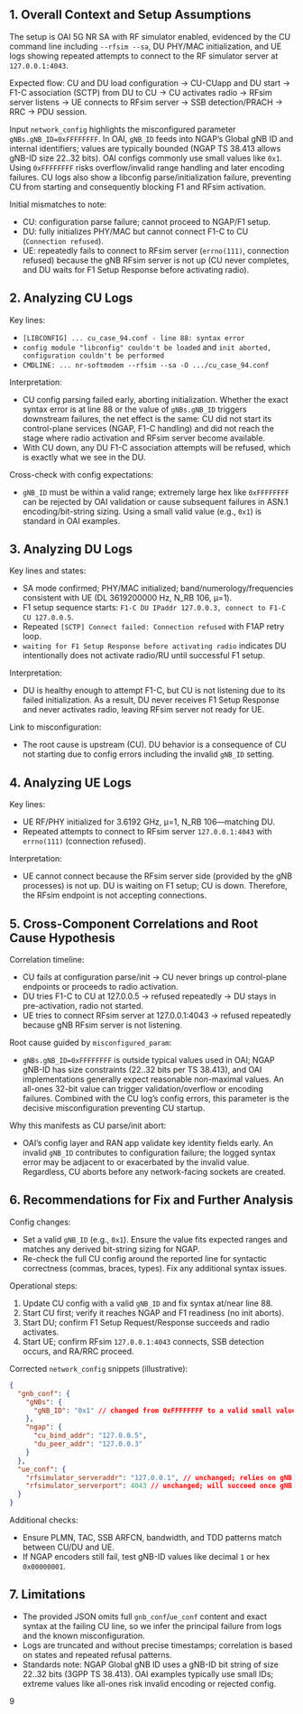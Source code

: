 ## 1. Overall Context and Setup Assumptions
The setup is OAI 5G NR SA with RF simulator enabled, evidenced by the CU command line including `--rfsim --sa`, DU PHY/MAC initialization, and UE logs showing repeated attempts to connect to the RF simulator server at `127.0.0.1:4043`.

Expected flow: CU and DU load configuration → CU-CUapp and DU start → F1-C association (SCTP) from DU to CU → CU activates radio → RFsim server listens → UE connects to RFsim server → SSB detection/PRACH → RRC → PDU session.

Input `network_config` highlights the misconfigured parameter `gNBs.gNB_ID=0xFFFFFFFF`. In OAI, `gNB_ID` feeds into NGAP’s Global gNB ID and internal identifiers; values are typically bounded (NGAP TS 38.413 allows gNB-ID size 22..32 bits). OAI configs commonly use small values like `0x1`. Using `0xFFFFFFFF` risks overflow/invalid range handling and later encoding failures. CU logs also show a libconfig parse/initialization failure, preventing CU from starting and consequently blocking F1 and RFsim activation.

Initial mismatches to note:
- CU: configuration parse failure; cannot proceed to NGAP/F1 setup.
- DU: fully initializes PHY/MAC but cannot connect F1-C to CU (`Connection refused`).
- UE: repeatedly fails to connect to RFsim server (`errno(111)`, connection refused) because the gNB RFsim server is not up (CU never completes, and DU waits for F1 Setup Response before activating radio).


## 2. Analyzing CU Logs
Key lines:
- `[LIBCONFIG] ... cu_case_94.conf - line 88: syntax error`
- `config module "libconfig" couldn't be loaded` and `init aborted, configuration couldn't be performed`
- `CMDLINE: ... nr-softmodem --rfsim --sa -O .../cu_case_94.conf`

Interpretation:
- CU config parsing failed early, aborting initialization. Whether the exact syntax error is at line 88 or the value of `gNBs.gNB_ID` triggers downstream failures, the net effect is the same: CU did not start its control-plane services (NGAP, F1-C handling) and did not reach the stage where radio activation and RFsim server become available.
- With CU down, any DU F1-C association attempts will be refused, which is exactly what we see in the DU.

Cross-check with config expectations:
- `gNB_ID` must be within a valid range; extremely large hex like `0xFFFFFFFF` can be rejected by OAI validation or cause subsequent failures in ASN.1 encoding/bit-string sizing. Using a small valid value (e.g., `0x1`) is standard in OAI examples.


## 3. Analyzing DU Logs
Key lines and states:
- SA mode confirmed; PHY/MAC initialized; band/numerology/frequencies consistent with UE (DL 3619200000 Hz, N_RB 106, μ=1).
- F1 setup sequence starts: `F1-C DU IPaddr 127.0.0.3, connect to F1-C CU 127.0.0.5`.
- Repeated `[SCTP] Connect failed: Connection refused` with F1AP retry loop.
- `waiting for F1 Setup Response before activating radio` indicates DU intentionally does not activate radio/RU until successful F1 setup.

Interpretation:
- DU is healthy enough to attempt F1-C, but CU is not listening due to its failed initialization. As a result, DU never receives F1 Setup Response and never activates radio, leaving RFsim server not ready for UE.

Link to misconfiguration:
- The root cause is upstream (CU). DU behavior is a consequence of CU not starting due to config errors including the invalid `gNB_ID` setting.


## 4. Analyzing UE Logs
Key lines:
- UE RF/PHY initialized for 3.6192 GHz, μ=1, N_RB 106—matching DU.
- Repeated attempts to connect to RFsim server `127.0.0.1:4043` with `errno(111)` (connection refused).

Interpretation:
- UE cannot connect because the RFsim server side (provided by the gNB processes) is not up. DU is waiting on F1 setup; CU is down. Therefore, the RFsim endpoint is not accepting connections.


## 5. Cross-Component Correlations and Root Cause Hypothesis
Correlation timeline:
- CU fails at configuration parse/init → CU never brings up control-plane endpoints or proceeds to radio activation.
- DU tries F1-C to CU at 127.0.0.5 → refused repeatedly → DU stays in pre-activation, radio not started.
- UE tries to connect RFsim server at 127.0.0.1:4043 → refused repeatedly because gNB RFsim server is not listening.

Root cause guided by `misconfigured_param`:
- `gNBs.gNB_ID=0xFFFFFFFF` is outside typical values used in OAI; NGAP gNB-ID has size constraints (22..32 bits per TS 38.413), and OAI implementations generally expect reasonable non-maximal values. An all-ones 32-bit value can trigger validation/overflow or encoding failures. Combined with the CU log’s config errors, this parameter is the decisive misconfiguration preventing CU startup.

Why this manifests as CU parse/init abort:
- OAI’s config layer and RAN app validate key identity fields early. An invalid `gNB_ID` contributes to configuration failure; the logged syntax error may be adjacent to or exacerbated by the invalid value. Regardless, CU aborts before any network-facing sockets are created.


## 6. Recommendations for Fix and Further Analysis
Config changes:
- Set a valid `gNB_ID` (e.g., `0x1`). Ensure the value fits expected ranges and matches any derived bit-string sizing for NGAP.
- Re-check the full CU config around the reported line for syntactic correctness (commas, braces, types). Fix any additional syntax issues.

Operational steps:
1) Update CU config with a valid `gNB_ID` and fix syntax at/near line 88.
2) Start CU first; verify it reaches NGAP and F1 readiness (no init aborts).
3) Start DU; confirm F1 Setup Request/Response succeeds and radio activates.
4) Start UE; confirm RFsim `127.0.0.1:4043` connects, SSB detection occurs, and RA/RRC proceed.

Corrected `network_config` snippets (illustrative):

```json
{
  "gnb_conf": {
    "gNBs": {
      "gNB_ID": "0x1" // changed from 0xFFFFFFFF to a valid small value
    },
    "ngap": {
      "cu_bind_addr": "127.0.0.5",
      "du_peer_addr": "127.0.0.3"
    }
  },
  "ue_conf": {
    "rfsimulator_serveraddr": "127.0.0.1", // unchanged; relies on gNB RFsim server
    "rfsimulator_serverport": 4043 // unchanged; will succeed once gNB activates
  }
}
```

Additional checks:
- Ensure PLMN, TAC, SSB ARFCN, bandwidth, and TDD patterns match between CU/DU and UE.
- If NGAP encoders still fail, test gNB-ID values like decimal `1` or hex `0x00000001`.


## 7. Limitations
- The provided JSON omits full `gnb_conf`/`ue_conf` content and exact syntax at the failing CU line, so we infer the principal failure from logs and the known misconfiguration.
- Logs are truncated and without precise timestamps; correlation is based on states and repeated refusal patterns.
- Standards note: NGAP Global gNB ID uses a gNB-ID bit string of size 22..32 bits (3GPP TS 38.413). OAI examples typically use small IDs; extreme values like all-ones risk invalid encoding or rejected config.

9